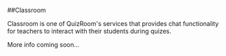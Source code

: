 ##Classroom

Classroom is one of QuizRoom's services that provides chat functionality for teachers
to interact with their students during quizes.

More info coming soon...